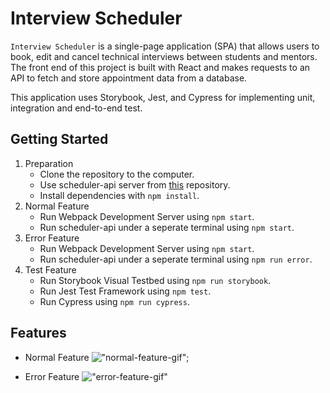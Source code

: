 # **Interview Scheduler**

`Interview Scheduler` is a single-page application (SPA) that allows users to book, edit and cancel technical interviews between students and mentors. The front end of this project is built with React and makes requests to an API to fetch and store appointment data from a database.

This application uses Storybook, Jest, and Cypress for implementing unit, integration and end-to-end test.


## **Getting Started**

1. Preparation
   * Clone the repository to the computer.
   * Use scheduler-api server from [this](https://github.com/lighthouse-labs/scheduler-api) repository.
   * Install dependencies with `npm install`.
2. Normal Feature 
   * Run Webpack Development Server using `npm start`.
   * Run scheduler-api under a seperate terminal using `npm start`.
3. Error Feature
   * Run Webpack Development Server using `npm start`.
   * Run scheduler-api under a seperate terminal using `npm run error`.
4. Test Feature
   * Run Storybook Visual Testbed using `npm run storybook`.
   * Run Jest Test Framework using `npm test`.
   * Run Cypress using `npm run cypress`.

## **Features**
* Normal Feature
!["normal-feature-gif"](public/images/scheduler-normal.gif);

* Error Feature
!["error-feature-gif"](public/images/scheduler-error.gif)




